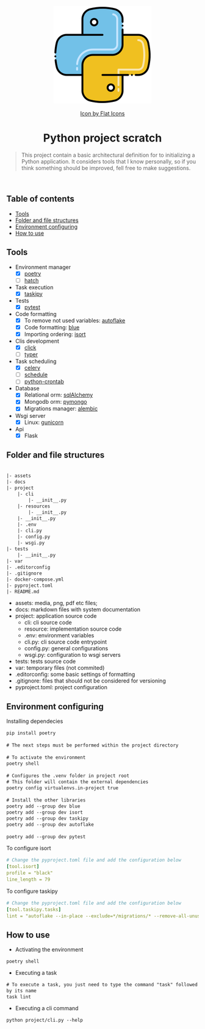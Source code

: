 <p align="center">
  <img src="assets/python.png" alt="Python"/>
</p>
<p align="center"><a href="https://www.flaticon.com/free-icons/python-file">Icon by Flat Icons</a></p>
<h1 align="center">Python project scratch</h1>

> This project contain a basic architectural definition for to initializing a Python application. It considers tools that I know personally, so if you think something should be improved, fell free to make suggestions.

<br />

## Table of contents
- [Tools](#tools)
- [Folder and file structures](#folder-and-file-structures)
- [Environment configuring](#environment-configuring)
- [How to use](#how-to-use)

## Tools
- Environment manager
  - [x] [poetry](https://python-poetry.org/)
  - [ ] [hatch](https://hatch.pypa.io/latest/)
- Task execution
  - [x] [taskipy](https://github.com/taskipy/taskipy)
- Tests
  - [x] [pytest](https://docs.pytest.org/en/7.4.x/)
- Code formatting
  - [x] To remove not used variables: [autoflake](https://github.com/PyCQA/autoflake)
  - [x] Code formatting: [blue](https://blue.readthedocs.io/en/latest/)
  - [x] Importing ordering: [isort](https://pycqa.github.io/isort/index.html)
- Clis development
  - [x] [click](https://click.palletsprojects.com/en/8.1.x/)
  - [ ] [typer](https://typer.tiangolo.com/)
- Task scheduling
  - [x] [celery](https://typer.tiangolo.com/)
  - [ ] [schedule](https://schedule.readthedocs.io/en/stable/)
  - [ ] [python-crontab](https://gitlab.com/doctormo/python-crontab/)
- Database
  - [x] Relational orm: [sqlAlchemy](https://www.sqlalchemy.org/)
  - [x] Mongodb orm: [pymongo](https://pymongo.readthedocs.io/en/stable/)
  - [x] Migrations manager: [alembic](https://alembic.sqlalchemy.org/en/latest/)
- Wsgi server
  - [x] Linux: [gunicorn](https://gunicorn.org/)
- Api
  - [x] Flask

## Folder and file structures
```

|- assets
|- docs
|- project
    |- cli
        |- __init__.py
    |- resources
        |- __init__.py
    |- __init__.py
    |- .env
    |- cli.py
    |- config.py
    |- wsgi.py
|- tests
    |- __init__.py
|- var
|- .editorconfig
|- .gitignore
|- docker-compose.yml
|- pyproject.toml
|- README.md
```
- assets: media, png, pdf etc files;
- docs: markdown files with system documentation
- project: application source code
  - cli: cli source code
  - resource: implementation source code
  - .env: environment variables
  - cli.py: cli source code entrypoint
  - config.py: general configurations
  - wsgi.py: configuration to wsgi servers
- tests: tests source code
- var: temporary files (not commited)
- .editorconfig: some basic settings of formatting
- .gitignore: files that should not be considered for versioning
- pyproject.toml: project configuration

## Environment configuring
Installing dependecies
```shell
pip install poetry

# The next steps must be performed within the project directory

# To activate the environment
poetry shell

# Configures the .venv folder in project root
# This folder will contain the external dependencies
poetry config virtualenvs.in-project true

# Install the other libraries
poetry add --group dev blue
poetry add --group dev isort
poetry add --group dev taskipy
poetry add --group dev autoflake

poetry add --group dev pytest
```

To configure isort
```yml
# Change the pyproject.toml file and add the configuration below
[tool.isort]
profile = "black"
line_length = 79
```

To configure taskipy
```yml
# Change the pyproject.toml file and add the configuration below
[tool.taskipy.tasks]
lint = "autoflake --in-place --exclude=*/migrations/* --remove-all-unused-imports -r . && blue . && isort ."
```

## How to use
- Activating the environment
```shell
poetry shell
```

- Executing a task
```shell
# To execute a task, you just need to type the command "task" followed by its name
task lint
```

- Executing a cli command
```shell
python project/cli.py --help
```